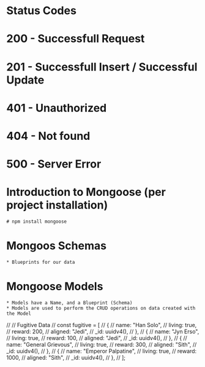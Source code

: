 # Status Codes

# 200 - Successfull Request

# 201 - Successfull Insert / Successful Update

# 401 - Unauthorized

# 404 - Not found

# 500 - Server Error

# Introduction to Mongoose (per project installation)

    # npm install mongoose

# Mongoos Schemas

    * Blueprints for our data

# Mongoose Models

    * Models have a Name, and a Blueprint (Schema)
    * Models are used to perform the CRUD operations on data created with the Model

// // Fugitive Data
// const fugitive = [
// {
// name: "Han Solo",
// living: true,
// reward: 200,
// aligned: "Jedi",
// _id: uuidv4(),
// },
// {
// name: "Jyn Erso",
// living: true,
// reward: 100,
// aligned: "Jedi",
// _id: uuidv4(),
// },
// {
// name: "General Grievous",
// living: true,
// reward: 300,
// aligned: "Sith",
// _id: uuidv4(),
// },
// {
// name: "Emperor Palpatine",
// living: true,
// reward: 1000,
// aligned: "Sith",
// _id: uuidv4(),
// },
// ];
